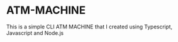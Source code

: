 # ATM-MACHINE
This is a simple CLI ATM MACHINE that I created using Typescript, Javascript and Node.js
